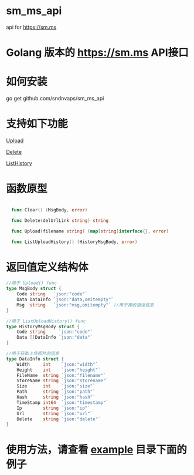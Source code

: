 # sm_ms_api
api for  https://sm.ms

# Golang 版本的 https://sm.ms API接口

# 如何安装 

   go get github.com/sndnvaps/sm_ms_api


# 支持如下功能

 [Upload](example/upload_exp.go)

 [Delete](example/delete_exp.go)

 [ListHistory](example/ListUploadHistory_exp.go)


# 函数原型

```go

  func Clear() (MsgBody, error)

  func Delete(delUrlLink string) string

  func Upload(filename string) (map[string]interface{}, error)

  func ListUploadHistory() (HistoryMsgBody, error)

```

# 返回值定义结构体

```go
//用于 Upload() func
type MsgBody struct {
	Code string   `json:"code"`
	Data DataInfo `json:"data,omitempty"`
	Msg  string   `json:"msg,omitempty"` //用于接收错误信息
}

//用于 ListUploadHistory() func
type HistoryMsgBody struct {
	Code string     `json:"code"`
	Data []DataInfo `json:"data"`
}

//用于获取上传图片的信息
type DataInfo struct {
	Width     int    `json:"width"`
	Height    int    `json:"height"`
	FileName  string `json:"filename"`
	StoreName string `json:"storename"`
	Size      int    `json:"size"`
	Path      string `json:"path"`
	Hash      string `json:"hash"`
	TimeStamp int64  `json:"timestamp"`
	Ip        string `json:"ip"`
	Url       string `json:"url"`
	Delete    string `json:"delete"`
}
```

 
# 使用方法，请查看 [example](example) 目录下面的例子
